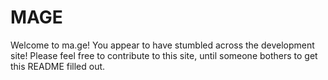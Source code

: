 # MAGE
Welcome to ma.ge! You appear to have stumbled across the development site! Please feel free to contribute to this site, until someone bothers to get this README filled out.
